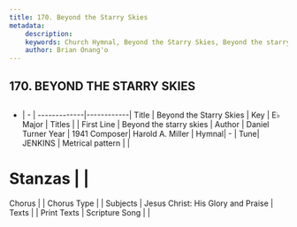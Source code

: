 ```yaml
---
title: 170. Beyond the Starry Skies
metadata:
    description: 
    keywords: Church Hymnal, Beyond the Starry Skies, Beyond the starry skies, 
    author: Brian Onang'o
---
```



## 170. BEYOND THE STARRY SKIES

```txt

```

- |   -  |
-------------|------------|
Title | Beyond the Starry Skies |
Key | E♭ Major |
Titles |  |
First Line | Beyond the starry skies |
Author | Daniel Turner
Year | 1941
Composer| Harold A. Miller |
Hymnal|  - |
Tune| JENKINS |
Metrical pattern | |
# Stanzas |  |
Chorus |  |
Chorus Type |  |
Subjects | Jesus Christ: His Glory and Praise |
Texts |  |
Print Texts | 
Scripture Song |  |
  
